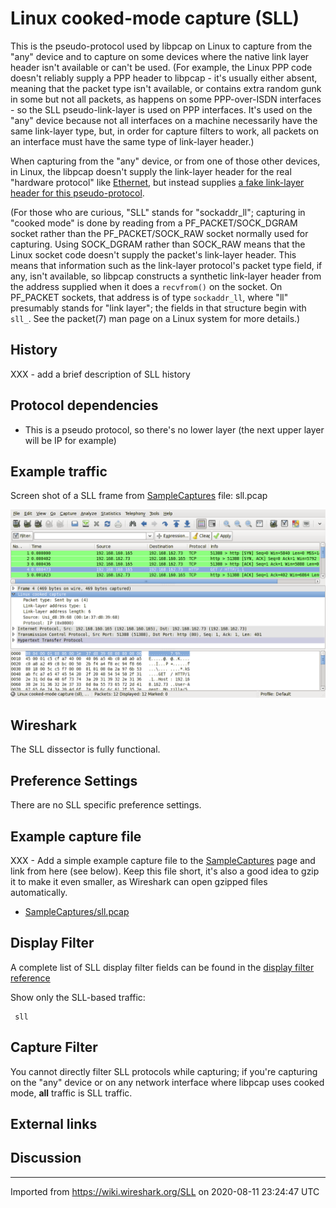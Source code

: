 # Linux cooked-mode capture (SLL)

This is the pseudo-protocol used by libpcap on Linux to capture from the "any" device and to capture on some devices where the native link layer header isn't available or can't be used. (For example, the Linux PPP code doesn't reliably supply a PPP header to libpcap - it's usually either absent, meaning that the packet type isn't available, or contains extra random gunk in some but not all packets, as happens on some PPP-over-ISDN interfaces - so the SLL pseudo-link-layer is used on PPP interfaces. It's used on the "any" device because not all interfaces on a machine necessarily have the same link-layer type, but, in order for capture filters to work, all packets on an interface must have the same type of link-layer header.)

When capturing from the "any" device, or from one of those other devices, in Linux, the libpcap doesn't supply the link-layer header for the real "hardware protocol" like [Ethernet](/Ethernet), but instead supplies [a fake link-layer header for this pseudo-protocol](https://www.tcpdump.org/linktypes/LINKTYPE_LINUX_SLL.html).

(For those who are curious, "SLL" stands for "sockaddr\_ll"; capturing in "cooked mode" is done by reading from a PF\_PACKET/SOCK\_DGRAM socket rather than the PF\_PACKET/SOCK\_RAW socket normally used for capturing. Using SOCK\_DGRAM rather than SOCK\_RAW means that the Linux socket code doesn't supply the packet's link-layer header. This means that information such as the link-layer protocol's packet type field, if any, isn't available, so libpcap constructs a synthetic link-layer header from the address supplied when it does a `recvfrom()` on the socket. On PF\_PACKET sockets, that address is of type `sockaddr_ll`, where "ll" presumably stands for "link layer"; the fields in that structure begin with `sll_`. See the packet(7) man page on a Linux system for more details.)

## History

XXX - add a brief description of SLL history

## Protocol dependencies

  - This is a pseudo protocol, so there's no lower layer (the next upper layer will be IP for example)

## Example traffic

Screen shot of a SLL frame from [SampleCaptures](/SampleCaptures) file: sll.pcap

![sll.png](uploads/__moin_import__/attachments/SLL/sll.png "sll.png")

## Wireshark

The SLL dissector is fully functional.

## Preference Settings

There are no SLL specific preference settings.

## Example capture file

XXX - Add a simple example capture file to the [SampleCaptures](/SampleCaptures) page and link from here (see below). Keep this file short, it's also a good idea to gzip it to make it even smaller, as Wireshark can open gzipped files automatically.

  - [SampleCaptures/sll.pcap](uploads/__moin_import__/attachments/SampleCaptures/sll.pcap "Upload new attachment \"sll.pcap\"")

## Display Filter

A complete list of SLL display filter fields can be found in the [display filter reference](http://www.wireshark.org/docs/dfref/s/sll.html)

Show only the SLL-based traffic:

``` 
 sll 
```

## Capture Filter

You cannot directly filter SLL protocols while capturing; if you're capturing on the "any" device or on any network interface where libpcap uses cooked mode, **all** traffic is SLL traffic.

## External links

## Discussion

---

Imported from https://wiki.wireshark.org/SLL on 2020-08-11 23:24:47 UTC
